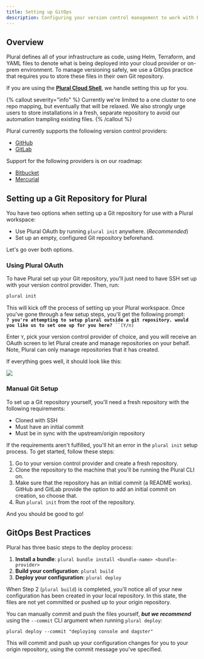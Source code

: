 ```yaml
---
title: Setting up GitOps
description: Configuring your version control management to work with Plural.
---
```


## Overview

Plural defines all of your infrastructure as code, using Helm, Terraform, and YAML files to denote what is being deployed into your cloud provider or on-prem environment. To manage versioning safely, we use a GitOps practice that requires you to store these files in their own Git repository.&#x20;

If you are using the **[Plural Cloud Shell](https://app.plural.sh/shell)**, we handle setting this up for you.

{% callout severity="info" %}
Currently we're limited to a one cluster to one repo mapping, but eventually that will be relaxed. We also strongly urge users to store installations in a fresh, separate repository to avoid our automation trampling existing files.
{% /callout %}

Plural currently supports the following version control providers:

* [GitHub](https://github.com/)
* [GitLab](https://about.gitlab.com/)

Support for the following providers is on our roadmap:

* [Bitbucket](https://bitbucket.org/product/)
* [Mercurial](https://www.mercurial-scm.org/)

## Setting up a Git Repository for Plural

You have two options when setting up a Git repository for use with a Plural workspace:

* Use Plural OAuth by running `plural init` anywhere. (_Recommended_)
* Set up an empty, configured Git repository beforehand.

Let's go over both options.

### Using Plural OAuth

To have Plural set up your Git repository, you'll just need to have SSH set up with your version control provider. Then, run:

```bash {% showHeader=false}
plural init
```

This will kick off the process of setting up your Plural workspace. Once you've gone through a few setup steps, you'll get the following prompt:\
**`? you're attempting to setup plural outside a git repository. would you like us to set one up for you here?`**` ``(Y/n)`

Enter `Y`, pick your version control provider of choice, and you will receive an OAuth screen to let Plural create and manage repositories on your behalf. Note, Plural can only manage repositories that it has created.

If everything goes well, it should look like this:

![](</assets/Screen Shot 2022-07-27 at 5.11.01 PM.png>)

### Manual Git Setup

To set up a Git repository yourself, you'll need a fresh repository with the following requirements:

* Cloned with SSH
* Must have an initial commit
* Must be in sync with the upstream/origin repository

If the requirements aren't fulfilled, you'll hit an error in the `plural init` setup process. To get started, follow these steps:

1. &#x20;Go to your version control provider and create a fresh repository.&#x20;
2. Clone the repository to the machine that you'll be running the Plural CLI on.
3. Make sure that the repository has an initial commit (a README works). GitHub and GitLab provide the option to add an initial commit on creation, so choose that.
4. Run `plural init` from the root of the repository.

And you should be good to go!

## GitOps Best Practices

Plural has three basic steps to the deploy process:

1. **Install a bundle**: `plural bundle install <bundle-name> <bundle-provider>`
2. **Build your configuration**: `plural build`
3. **Deploy your configuration**: `plural deploy`&#x20;

When Step 2 (`plural build`) is completed, you'll notice all of your new configuration has been created in your local repository. In this state, the files are not yet committed or pushed up to your origin repository.

You can manually commit and push the files yourself, _**but we recommend**_ using the `--commit` CLI argument when running `plural deploy`:&#x20;

```
plural deploy --commit "deploying console and dagster"
```

This will commit and push up your configuration changes for you to your origin repository, using the commit message you've specified.&#x20;

